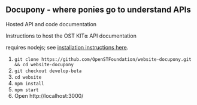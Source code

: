 ## Docupony - where ponies go to understand APIs
Hosted API and code documentation

Instructions to host the OST KIT⍺ API documentation 

requires nodejs; see [installation instructions here](https://nodejs.org/en/download/current/).

1. `git clone https://github.com/OpenSTFoundation/website-docupony.git && cd website-docupony`
2. `git checkout develop-beta`
3. `cd website`
4. `npm install`
5. `npm start`
5. Open http://localhost:3000/

